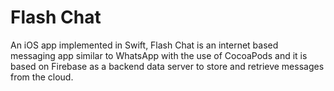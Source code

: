 # Flash Chat
An iOS app implemented in Swift, Flash Chat is an internet based messaging app similar to WhatsApp with the use of CocoaPods and it is based on Firebase as a backend data server to store and retrieve messages from the cloud.


